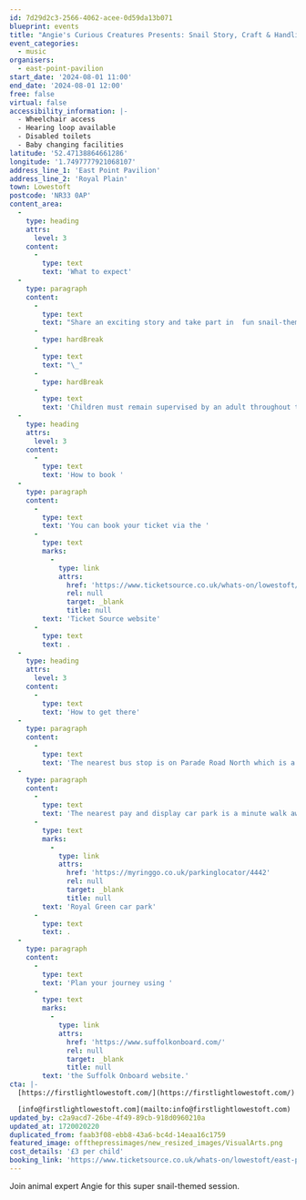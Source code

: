 ```yaml
---
id: 7d29d2c3-2566-4062-acee-0d59da13b071
blueprint: events
title: "Angie's Curious Creatures Presents: Snail Story, Craft & Handling Session!"
event_categories:
  - music
organisers:
  - east-point-pavilion
start_date: '2024-08-01 11:00'
end_date: '2024-08-01 12:00'
free: false
virtual: false
accessibility_information: |-
  - Wheelchair access
  - Hearing loop available
  - Disabled toilets
  - Baby changing facilities
latitude: '52.47138864661286'
longitude: '1.7497777921068107'
address_line_1: 'East Point Pavilion'
address_line_2: 'Royal Plain'
town: Lowestoft
postcode: 'NR33 0AP'
content_area:
  -
    type: heading
    attrs:
      level: 3
    content:
      -
        type: text
        text: 'What to expect'
  -
    type: paragraph
    content:
      -
        type: text
        text: "Share an exciting story and take part in  fun snail-themed activities. You will even meet a real Giant African Land Snail! \_"
      -
        type: hardBreak
      -
        type: text
        text: "\_"
      -
        type: hardBreak
      -
        type: text
        text: 'Children must remain supervised by an adult throughout the session. Some activities may take place outside in our garden during the session.'
  -
    type: heading
    attrs:
      level: 3
    content:
      -
        type: text
        text: 'How to book '
  -
    type: paragraph
    content:
      -
        type: text
        text: 'You can book your ticket via the '
      -
        type: text
        marks:
          -
            type: link
            attrs:
              href: 'https://www.ticketsource.co.uk/whats-on/lowestoft/east-point-pavilion/angies-curious-creatures-presents-snail-story-craft-handling-session/2024-08-01/d-wvolxysmzkmpp'
              rel: null
              target: _blank
              title: null
        text: 'Ticket Source website'
      -
        type: text
        text: .
  -
    type: heading
    attrs:
      level: 3
    content:
      -
        type: text
        text: 'How to get there'
  -
    type: paragraph
    content:
      -
        type: text
        text: 'The nearest bus stop is on Parade Road North which is a three minute walk from East Point Pavilion. There is a selection of buses which connect us to the town centre for example, No X2, X22 and 109.'
  -
    type: paragraph
    content:
      -
        type: text
        text: 'The nearest pay and display car park is a minute walk away at '
      -
        type: text
        marks:
          -
            type: link
            attrs:
              href: 'https://myringgo.co.uk/parkinglocator/4442'
              rel: null
              target: _blank
              title: null
        text: 'Royal Green car park'
      -
        type: text
        text: .
  -
    type: paragraph
    content:
      -
        type: text
        text: 'Plan your journey using '
      -
        type: text
        marks:
          -
            type: link
            attrs:
              href: 'https://www.suffolkonboard.com/'
              rel: null
              target: _blank
              title: null
        text: 'the Suffolk Onboard website.'
cta: |-
  [https://firstlightlowestoft.com/](https://firstlightlowestoft.com/)

  [info@firstlightlowestoft.com](mailto:info@firstlightlowestoft.com)
updated_by: c2a9acd7-26be-4f49-89cb-918d0960210a
updated_at: 1720020220
duplicated_from: faab3f08-ebb8-43a6-bc4d-14eaa16c1759
featured_image: offthepressimages/new_resized_images/VisualArts.png
cost_details: '£3 per child'
booking_link: 'https://www.ticketsource.co.uk/whats-on/lowestoft/east-point-pavilion/angies-curious-creatures-presents-snail-story-craft-handling-session/2024-08-01/d-wvolxysmzkmpp'
---
```

Join animal expert Angie for this super snail-themed session.
